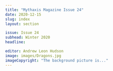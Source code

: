 ```yaml
---
title: "Mythaxis Magazine Issue 24"
date: 2020-12-15
slug: index
layout: section

issue: Issue 24
subhead: Winter 2020
headline: 

editor: Andrew Leon Hudson
image: images/Dragons.jpg
imageCopyright: "The background picture is..."
---
```


